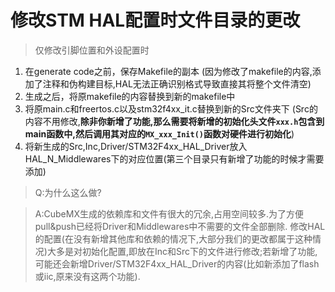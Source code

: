 # 修改STM HAL配置时文件目录的更改

> 仅修改引脚位置和外设配置时

1. 在generate code之前，保存Makefile的副本 (因为修改了makefile的内容,添加了注释和伪构建目标,HAL无法正确识别格式导致直接其将整个文件清空)
2. 生成之后，将原makefile的内容替换到新的makefile中
3. 将原main.c和freertos.c以及stm32f4xx_it.c替换到新的Src文件夹下 (Src的内容不用修改,**除非你新增了功能,那么需要将新增的初始化头文件`xxx.h`包含到main函数中,然后调用其对应的`MX_xxx_Init()`函数对硬件进行初始化**)
4. 将新生成的Src,Inc,Driver/STM32F4xx_HAL_Driver放入HAL_N_Middlewares下的对应位置(第三个目录只有新增了功能的时候才需要添加)

> Q:为什么这么做?

> A:CubeMX生成的依赖库和文件有很大的冗余,占用空间较多.为了方便pull&push已经将Driver和Middlewares中不需要的文件全部删除. 修改HAL的配置(在没有新增其他库和依赖的情况下,大部分我们的更改都属于这种情况)大多是对初始化配置,即放在Inc和Src下的文件进行修改;若新增了功能,可能还会新增Driver/STM32F4xx_HAL_Driver的内容(比如新添加了flash或iic,原来没有这两个功能).